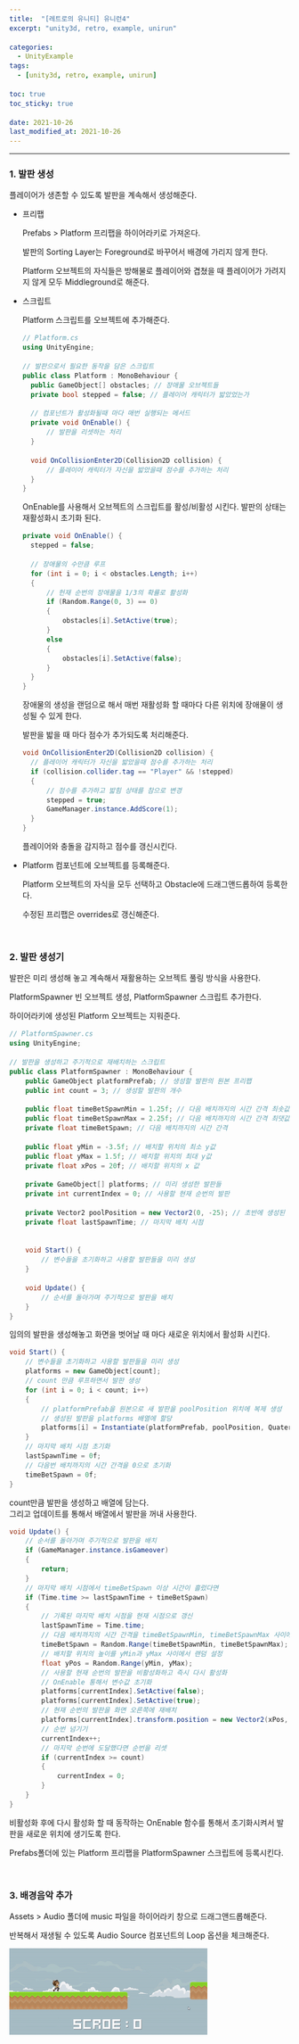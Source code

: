 ```yaml
---
title:  "[레트로의 유니티] 유니런4"
excerpt: "unity3d, retro, example, unirun"

categories:
  - UnityExample
tags:
  - [unity3d, retro, example, unirun]

toc: true
toc_sticky: true
 
date: 2021-10-26 
last_modified_at: 2021-10-26
---  
```


***

### 1. 발판 생성  

플레이어가 생존할 수 있도록 발판을 계속해서 생성해준다.  

* 프리팹  

  Prefabs > Platform 프리팹을 하이어라키로 가져온다.  

  발판의 Sorting Layer는 Foreground로 바꾸어서 배경에 가리지 않게 한다.  

  Platform 오브젝트의 자식들은 방해물로 플레이어와 겹쳤을 때 플레이어가 가려지지 않게 모두 Middleground로 해준다.  

* 스크립트  

  Platform 스크립트를 오브젝트에 추가해준다.  

  ```c#
  // Platform.cs
  using UnityEngine;

  // 발판으로서 필요한 동작을 담은 스크립트
  public class Platform : MonoBehaviour {
    public GameObject[] obstacles; // 장애물 오브젝트들
    private bool stepped = false; // 플레이어 캐릭터가 밟았었는가

    // 컴포넌트가 활성화될때 마다 매번 실행되는 메서드
    private void OnEnable() {
        // 발판을 리셋하는 처리
    }

    void OnCollisionEnter2D(Collision2D collision) {
        // 플레이어 캐릭터가 자신을 밟았을때 점수를 추가하는 처리
    }
  }
  ```

  OnEnable를 사용해서 오브젝트의 스크립트를 활성/비활성 시킨다. 발판의 상태는 재활성화시 초기화 된다.  

  ```c#
  private void OnEnable() {
    stepped = false;

    // 장애물의 수만큼 루프
    for (int i = 0; i < obstacles.Length; i++)
    {
        // 헌재 순번의 장애물을 1/3의 확률로 활성화
        if (Random.Range(0, 3) == 0)
        {
            obstacles[i].SetActive(true);
        }
        else
        {
            obstacles[i].SetActive(false);
        }
    }
  }
  ```

  장애물의 생성을 랜덤으로 해서 매번 재활성화 할 때마다 다른 위치에 장애물이 생성될 수 있게 한다.  

  발판을 밟을 때 마다 점수가 추가되도록 처리해준다.  

  ```c#
  void OnCollisionEnter2D(Collision2D collision) {
    // 플레이어 캐릭터가 자신을 밟았을때 점수를 추가하는 처리
    if (collision.collider.tag == "Player" && !stepped)
    {
        // 점수를 추가하고 밟힘 상태를 참으로 변경
        stepped = true;
        GameManager.instance.AddScore(1);
    }
  }
  ```

  플레이어와 충돌을 감지하고 점수를 갱신시킨다.  

* Platform 컴포넌트에 오브젝트를 등록해준다.  

  Platform 오브젝트의 자식을 모두 선택하고 Obstacle에 드래그앤드롭하여 등록한다.  

  수정된 프리팹은 overrides로 갱신해준다.  

<br/>

### 2. 발판 생성기  

발판은 미리 생성해 놓고 계속해서 재활용하는 오브젝트 풀링 방식을 사용한다.  

PlatformSpawner 빈 오브젝트 생성, PlatformSpawner 스크립트 추가한다.  

하이어라키에 생성된 Platform 오브젝트는 지워준다.  

```c#
// PlatformSpawner.cs
using UnityEngine;

// 발판을 생성하고 주기적으로 재배치하는 스크립트
public class PlatformSpawner : MonoBehaviour {
    public GameObject platformPrefab; // 생성할 발판의 원본 프리팹
    public int count = 3; // 생성할 발판의 개수

    public float timeBetSpawnMin = 1.25f; // 다음 배치까지의 시간 간격 최솟값
    public float timeBetSpawnMax = 2.25f; // 다음 배치까지의 시간 간격 최댓값
    private float timeBetSpawn; // 다음 배치까지의 시간 간격

    public float yMin = -3.5f; // 배치할 위치의 최소 y값
    public float yMax = 1.5f; // 배치할 위치의 최대 y값
    private float xPos = 20f; // 배치할 위치의 x 값

    private GameObject[] platforms; // 미리 생성한 발판들
    private int currentIndex = 0; // 사용할 현재 순번의 발판

    private Vector2 poolPosition = new Vector2(0, -25); // 초반에 생성된 발판들을 화면 밖에 숨겨둘 위치
    private float lastSpawnTime; // 마지막 배치 시점


    void Start() {
        // 변수들을 초기화하고 사용할 발판들을 미리 생성
    }

    void Update() {
        // 순서를 돌아가며 주기적으로 발판을 배치
    }
}
```

임의의 발판을 생성해놓고 화면을 벗어날 때 마다 새로운 위치에서 활성화 시킨다.  

```c#
void Start() {
    // 변수들을 초기화하고 사용할 발판들을 미리 생성
    platforms = new GameObject[count];
    // count 만큼 루프하면서 발판 생성  
    for (int i = 0; i < count; i++)
    {
        // platformPrefab을 원본으로 새 발판을 poolPosition 위치에 복제 생성  
        // 생성된 발판을 platforms 배열에 할당  
        platforms[i] = Instantiate(platformPrefab, poolPosition, Quaternion.identity);
    }
    // 마지막 배치 시점 초기화
    lastSpawnTime = 0f;
    // 다음번 배치까지의 시간 간격을 0으로 초기화
    timeBetSpawn = 0f;
}
```

count만큼 발판을 생성하고 배열에 담는다.  
그리고 업데이트를 통해서 배열에서 발판을 꺼내 사용한다.  

```c#
void Update() {
    // 순서를 돌아가며 주기적으로 발판을 배치
    if (GameManager.instance.isGameover)
    {
        return;
    }
    // 마지막 배치 시점에서 timeBetSpawn 이상 시간이 흘렀다면  
    if (Time.time >= lastSpawnTime + timeBetSpawn)
    {
        // 기록된 마지막 배치 시점을 현재 시점으로 갱신
        lastSpawnTime = Time.time;
        // 다음 배치까지의 시간 간격을 timeBetSpawnMin, timeBetSpawnMax 사이에서 랜덤 설정
        timeBetSpawn = Random.Range(timeBetSpawnMin, timeBetSpawnMax);
        // 배치할 위치의 높이를 yMin과 yMax 사이에서 랜덤 설정
        float yPos = Random.Range(yMin, yMax);
        // 사용할 현재 순번의 발판을 비활성화하고 즉시 다시 활성화
        // OnEnable 통해서 변수값 초기화
        platforms[currentIndex].SetActive(false);
        platforms[currentIndex].SetActive(true);
        // 현재 순번의 발판을 화면 오른쪽에 재배치
        platforms[currentIndex].transform.position = new Vector2(xPos, yPos);
        // 순번 넘기기
        currentIndex++;
        // 마지막 순번에 도달했다면 순번을 리셋
        if (currentIndex >= count)
        {
            currentIndex = 0;
        }
    }
}
```
비활성화 후에 다시 활성화 할 때 동작하는 OnEnable 함수를 통해서 초기화시켜서 발판을 새로운 위치에 생기도록 한다.  

Prefabs폴더에 있는 Platform 프리팹을 PlatformSpawner 스크립트에 등록시킨다.  

<br/>

### 3. 배경음악 추가  

Assets > Audio 폴더에 music 파일을 하이어라키 창으로 드래그앤드롭해준다.  

반복해서 재생될 수 있도록 Audio Source 컴포넌트의 Loop 옵션을 체크해준다.  

![run](/assets/images/20211026_Posting/6.gif)

